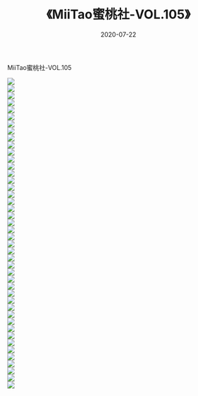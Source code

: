 ﻿---
layout: post
title:  《MiiTao蜜桃社-VOL.105》
date:   2020-07-22
img: http://img.660000.xyz/Sharelink/网络美图/2020/MiiTao蜜桃社-VOL.105/000.jpg
categories: [美女, 清纯, 唯美]
---

MiiTao蜜桃社-VOL.105

  ![](http://img.660000.xyz/Sharelink/网络美图/2020/MiiTao蜜桃社-VOL.105/001.jpg) <br> ![](http://img.660000.xyz/Sharelink/网络美图/2020/MiiTao蜜桃社-VOL.105/002.jpg) <br> ![](http://img.660000.xyz/Sharelink/网络美图/2020/MiiTao蜜桃社-VOL.105/003.jpg) <br> ![](http://img.660000.xyz/Sharelink/网络美图/2020/MiiTao蜜桃社-VOL.105/004.jpg) <br> ![](http://img.660000.xyz/Sharelink/网络美图/2020/MiiTao蜜桃社-VOL.105/005.jpg) <br> ![](http://img.660000.xyz/Sharelink/网络美图/2020/MiiTao蜜桃社-VOL.105/006.jpg) <br> ![](http://img.660000.xyz/Sharelink/网络美图/2020/MiiTao蜜桃社-VOL.105/007.jpg) <br> ![](http://img.660000.xyz/Sharelink/网络美图/2020/MiiTao蜜桃社-VOL.105/008.jpg) <br> ![](http://img.660000.xyz/Sharelink/网络美图/2020/MiiTao蜜桃社-VOL.105/009.jpg) <br> ![](http://img.660000.xyz/Sharelink/网络美图/2020/MiiTao蜜桃社-VOL.105/010.jpg) <br> ![](http://img.660000.xyz/Sharelink/网络美图/2020/MiiTao蜜桃社-VOL.105/011.jpg) <br> ![](http://img.660000.xyz/Sharelink/网络美图/2020/MiiTao蜜桃社-VOL.105/012.jpg) <br> ![](http://img.660000.xyz/Sharelink/网络美图/2020/MiiTao蜜桃社-VOL.105/013.jpg) <br> ![](http://img.660000.xyz/Sharelink/网络美图/2020/MiiTao蜜桃社-VOL.105/014.jpg) <br> ![](http://img.660000.xyz/Sharelink/网络美图/2020/MiiTao蜜桃社-VOL.105/015.jpg) <br> ![](http://img.660000.xyz/Sharelink/网络美图/2020/MiiTao蜜桃社-VOL.105/016.jpg) <br> ![](http://img.660000.xyz/Sharelink/网络美图/2020/MiiTao蜜桃社-VOL.105/017.jpg) <br> ![](http://img.660000.xyz/Sharelink/网络美图/2020/MiiTao蜜桃社-VOL.105/018.jpg) <br> ![](http://img.660000.xyz/Sharelink/网络美图/2020/MiiTao蜜桃社-VOL.105/019.jpg) <br> ![](http://img.660000.xyz/Sharelink/网络美图/2020/MiiTao蜜桃社-VOL.105/020.jpg) <br> ![](http://img.660000.xyz/Sharelink/网络美图/2020/MiiTao蜜桃社-VOL.105/021.jpg) <br> ![](http://img.660000.xyz/Sharelink/网络美图/2020/MiiTao蜜桃社-VOL.105/022.jpg) <br> ![](http://img.660000.xyz/Sharelink/网络美图/2020/MiiTao蜜桃社-VOL.105/023.jpg) <br> ![](http://img.660000.xyz/Sharelink/网络美图/2020/MiiTao蜜桃社-VOL.105/024.jpg) <br> ![](http://img.660000.xyz/Sharelink/网络美图/2020/MiiTao蜜桃社-VOL.105/025.jpg) <br> ![](http://img.660000.xyz/Sharelink/网络美图/2020/MiiTao蜜桃社-VOL.105/026.jpg) <br> ![](http://img.660000.xyz/Sharelink/网络美图/2020/MiiTao蜜桃社-VOL.105/027.jpg) <br> ![](http://img.660000.xyz/Sharelink/网络美图/2020/MiiTao蜜桃社-VOL.105/028.jpg) <br> ![](http://img.660000.xyz/Sharelink/网络美图/2020/MiiTao蜜桃社-VOL.105/029.jpg) <br> ![](http://img.660000.xyz/Sharelink/网络美图/2020/MiiTao蜜桃社-VOL.105/030.jpg) <br> ![](http://img.660000.xyz/Sharelink/网络美图/2020/MiiTao蜜桃社-VOL.105/031.jpg) <br> ![](http://img.660000.xyz/Sharelink/网络美图/2020/MiiTao蜜桃社-VOL.105/032.jpg) <br> ![](http://img.660000.xyz/Sharelink/网络美图/2020/MiiTao蜜桃社-VOL.105/033.jpg) <br> ![](http://img.660000.xyz/Sharelink/网络美图/2020/MiiTao蜜桃社-VOL.105/034.jpg) <br> ![](http://img.660000.xyz/Sharelink/网络美图/2020/MiiTao蜜桃社-VOL.105/035.jpg) <br> ![](http://img.660000.xyz/Sharelink/网络美图/2020/MiiTao蜜桃社-VOL.105/036.jpg) <br> ![](http://img.660000.xyz/Sharelink/网络美图/2020/MiiTao蜜桃社-VOL.105/037.jpg) <br> ![](http://img.660000.xyz/Sharelink/网络美图/2020/MiiTao蜜桃社-VOL.105/038.jpg) <br> ![](http://img.660000.xyz/Sharelink/网络美图/2020/MiiTao蜜桃社-VOL.105/039.jpg) <br> ![](http://img.660000.xyz/Sharelink/网络美图/2020/MiiTao蜜桃社-VOL.105/040.jpg) <br> ![](http://img.660000.xyz/Sharelink/网络美图/2020/MiiTao蜜桃社-VOL.105/041.jpg) <br> ![](http://img.660000.xyz/Sharelink/网络美图/2020/MiiTao蜜桃社-VOL.105/042.jpg) <br> ![](http://img.660000.xyz/Sharelink/网络美图/2020/MiiTao蜜桃社-VOL.105/043.jpg) <br> ![](http://img.660000.xyz/Sharelink/网络美图/2020/MiiTao蜜桃社-VOL.105/044.jpg) <br>